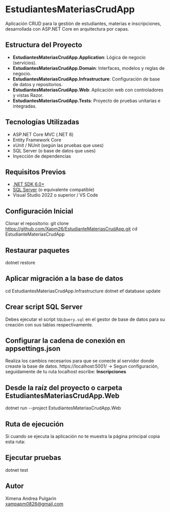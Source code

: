 # EstudiantesMateriasCrudApp

Aplicación CRUD para la gestión de estudiantes, materias e inscripciones, desarrollada con ASP.NET Core en arquitectura por capas.

##  Estructura del Proyecto

- **EstudiantesMateriasCrudApp.Application**: Lógica de negocio (servicios).
- **EstudiantesMateriasCrudApp.Domain**: Interfaces, modelos y reglas de negocio.
- **EstudiantesMateriasCrudApp.Infrastructure**: Configuración de base de datos y repositorios.
- **EstudiantesMateriasCrudApp.Web**: Aplicación web con controladores y vistas Razor.
- **EstudiantesMateriasCrudApp.Tests**: Proyecto de pruebas unitarias e integradas.

##  Tecnologías Utilizadas

- ASP.NET Core MVC (.NET 8)
- Entity Framework Core
- xUnit / NUnit (según las pruebas que uses)
- SQL Server (o base de datos que uses)
- Inyección de dependencias

##  Requisitos Previos

- [.NET SDK 6.0+](https://dotnet.microsoft.com/download)
- [SQL Server](https://www.microsoft.com/sql-server) (o equivalente compatible)
- Visual Studio 2022 o superior / VS Code

##  Configuración Inicial

Clonar el repositorio:
git clone https://github.com/Xapm26/EstudianteMateriasCrudApp.git
cd EstudianteMateriasCrudApp

##  Restaurar paquetes 

dotnet restore

##  Aplicar migración a la base de datos 

cd EstudiantesMateriasCrudApp.Infrastructure
dotnet ef database update

##  Crear script SQL Server 

Debes ejecutar el script `SQLQuery.sql` en el gestor de base de datos para su creación con sus tablas respectivamente.

##  Configurar la cadena de conexión en appsettings.json

Realiza los cambios necesarios para que se conecte al servidor donde creaste la base de datos. 
https://localhost:5001/ -> Segun configuración, seguidamente de tu ruta localhost escribe: **Inscripciones**

##  Desde la raíz del proyecto o carpeta EstudiantesMateriasCrudApp.Web

dotnet run --project EstudiantesMateriasCrudApp.Web

##  Ruta de ejecución 

Si cuando se ejecuta la aplicación no te muestra la página principal copia esta ruta:


##  Ejecutar pruebas 

dotnet test

##  Autor 

Ximena Andrea Pulgarin  
xampapm0826@gmail.com
